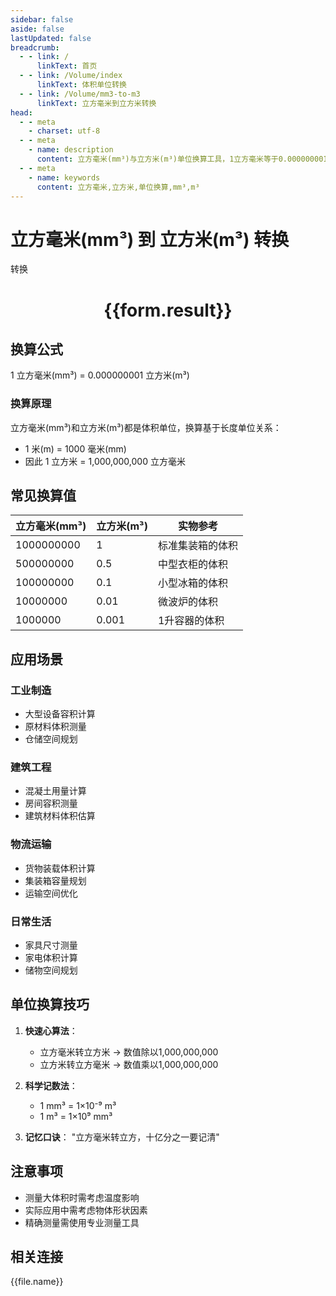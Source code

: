 ```yaml
---
sidebar: false
aside: false
lastUpdated: false
breadcrumb:
  - - link: /
      linkText: 首页
  - - link: /Volume/index
      linkText: 体积单位转换
  - - link: /Volume/mm3-to-m3
      linkText: 立方毫米到立方米转换
head:
  - - meta
    - charset: utf-8
  - - meta
    - name: description
      content: 立方毫米(mm³)与立方米(m³)单位换算工具，1立方毫米等于0.000000001立方米。
  - - meta
    - name: keywords
      content: 立方毫米,立方米,单位换算,mm³,m³
---
```


# 立方毫米(mm³) 到 立方米(m³) 转换

<script setup>
import { onMounted, reactive, inject ,ref  } from 'vue'
import { NButton,NForm ,NFormItem,NInput,NInputNumber,NSelect,NCard,useMessage ,NGrid ,NGi } from 'naive-ui'
import { defineClientComponent } from 'vitepress'
import { Volume } from '../../files';

const convert = inject('convert')
const formRef = ref(null);
const rules = {
  number:{
    required: true,
    type: 'number',
    trigger: "blur"
  }
}
const form = reactive({
  number:null,
  result:'',
  title:'立方毫米(mm³)到立方米(m³)换算'
})

const convertHandler = (e) => {
  e.preventDefault();
  formRef.value?.validate((errors)=>{
    if (!errors) {
      form.result = `${form.number} mm³ = ${convert(form.number).from('mm3').to('m3')} m³`
    }
  })
}
</script>

<n-form size="large" :model="form" ref='formRef' :rules="rules">
  <n-form-item label="数值" path="number">
    <n-input-number size="large" style="width:100%" :min="0" v-model:value="form.number" placeholder="请输入立方毫米数值" />
  </n-form-item>
  <n-form-item>
    <n-button type="primary" style="width:100%" @click="convertHandler">转换</n-button>
  </n-form-item>
</n-form>
<n-card embedded :bordered="false" hoverable>
  <div style="text-align:center">
    <h1>{{form.result}}</h1>
  </div>
</n-card>

## 换算公式
1 立方毫米(mm³) = 0.000000001 立方米(m³)

### 换算原理
立方毫米(mm³)和立方米(m³)都是体积单位，换算基于长度单位关系：
- 1 米(m) = 1000 毫米(mm)
- 因此 1 立方米 = 1,000,000,000 立方毫米

## 常见换算值
| 立方毫米(mm³) | 立方米(m³) | 实物参考                 |
|--------------|-----------|--------------------------|
| 1000000000   | 1         | 标准集装箱的体积          |
| 500000000    | 0.5       | 中型衣柜的体积            |
| 100000000    | 0.1       | 小型冰箱的体积            |
| 10000000     | 0.01      | 微波炉的体积             |
| 1000000      | 0.001     | 1升容器的体积             |

## 应用场景
### 工业制造
- 大型设备容积计算
- 原材料体积测量
- 仓储空间规划

### 建筑工程  
- 混凝土用量计算
- 房间容积测量
- 建筑材料体积估算

### 物流运输
- 货物装载体积计算
- 集装箱容量规划
- 运输空间优化

### 日常生活
- 家具尺寸测量
- 家电体积计算
- 储物空间规划

## 单位换算技巧
1. **快速心算法**：
   - 立方毫米转立方米 → 数值除以1,000,000,000
   - 立方米转立方毫米 → 数值乘以1,000,000,000

2. **科学记数法**：
   - 1 mm³ = 1×10⁻⁹ m³
   - 1 m³ = 1×10⁹ mm³

3. **记忆口诀**：
   "立方毫米转立方，十亿分之一要记清"

## 注意事项
- 测量大体积时需考虑温度影响
- 实际应用中需考虑物体形状因素
- 精确测量需使用专业测量工具

## 相关连接
<n-grid x-gap="12" :cols="4">
  <n-gi v-for="(file, index) in Volume" :key="index">
    <n-button
      text
      tag="a"
      :href="file.path"
      type="primary"
    >
      {{file.name}}
    </n-button>
  </n-gi>
</n-grid>